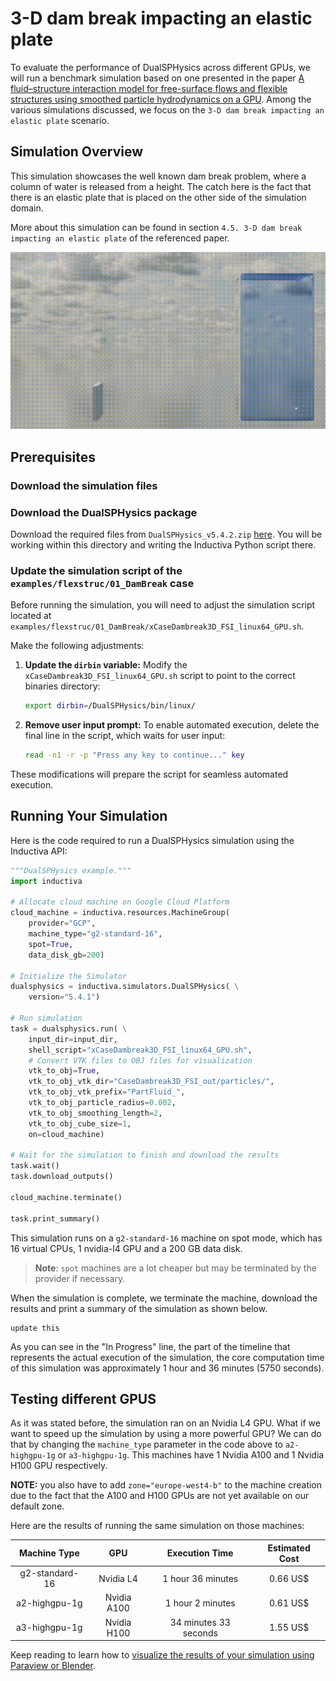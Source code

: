 # 3-D dam break impacting an elastic plate

To evaluate the performance of DualSPHysics across different GPUs, we will run a benchmark simulation based on one presented in the paper
[A fluid–structure interaction model for free-surface flows and flexible structures using smoothed particle hydrodynamics on a GPU](https://www.sciencedirect.com/science/article/pii/S0889974621000955?via%3Dihub).
Among the various simulations discussed, we focus on the `3-D dam break impacting an elastic plate` scenario.

## Simulation Overview

This simulation showcases the well known dam break problem, where a column of
water is released from a height. The catch here is the fact that there is an elastic
plate that is placed on the other side of the simulation domain.

More about this simulation can be found in section `4.5. 3-D dam break impacting an elastic plate`
of the referenced paper.

<p align="center"><img src="./_static/dam_break_elastic.gif" alt="Visualization created with Blender." width="700"></p>

## Prerequisites

### Download the simulation files

### Download the DualSPHysics package
Download the required files from `DualSPHysics_v5.4.2.zip` [here](https://dual.sphysics.org/downloads/).
You will be working within this directory and writing the Inductiva Python script there.

### Update the simulation script of the `examples/flexstruc/01_DamBreak` case

Before running the simulation, you will need to adjust the simulation script located
at `examples/flexstruc/01_DamBreak/xCaseDambreak3D_FSI_linux64_GPU.sh`.

Make the following adjustments:
1. **Update the `dirbin` variable:**
   Modify the `xCaseDambreak3D_FSI_linux64_GPU.sh` script to point to the correct binaries directory:
   ```bash
   export dirbin=/DualSPHysics/bin/linux/
   ```
2. **Remove user input prompt:**
   To enable automated execution, delete the final line in the script, which waits for user input:
   ```bash
   read -n1 -r -p "Press any key to continue..." key
   ```

These modifications will prepare the script for seamless automated execution.


## Running Your Simulation
Here is the code required to run a DualSPHysics simulation using the Inductiva API:

```python
"""DualSPHysics example."""
import inductiva

# Allocate cloud machine on Google Cloud Platform
cloud_machine = inductiva.resources.MachineGroup(
    provider="GCP",
    machine_type="g2-standard-16",
    spot=True,
    data_disk_gb=200)

# Initialize the Simulator
dualsphysics = inductiva.simulators.DualSPHysics( \
    version="5.4.1")

# Run simulation
task = dualsphysics.run( \
    input_dir=input_dir,
    shell_script="xCaseDambreak3D_FSI_linux64_GPU.sh",
    # Convert VTK files to OBJ files for visualization
    vtk_to_obj=True,
    vtk_to_obj_vtk_dir="CaseDambreak3D_FSI_out/particles/",
    vtk_to_obj_vtk_prefix="PartFluid_",
    vtk_to_obj_particle_radius=0.002,
    vtk_to_obj_smoothing_length=2,
    vtk_to_obj_cube_size=1,
    on=cloud_machine)

# Wait for the simulation to finish and download the results
task.wait()
task.download_outputs()

cloud_machine.terminate()

task.print_summary()
```

This simulation runs on a `g2-standard-16` machine on spot mode, which has 16 virtual CPUs,
1 nvidia-l4 GPU and a 200 GB data disk.

> **Note**: `spot` machines are a lot cheaper but may be terminated by the provider if necessary.

When the simulation is complete, we terminate the machine, download the results and print a summary of the simulation as shown below.

```
update this
```

As you can see in the "In Progress" line, the part of the timeline that 
represents the actual execution of the simulation, the core computation time 
of this simulation was approximately 1 hour and 36 minutes (5750 seconds).

## Testing different GPUS

As it was stated before, the simulation ran on an Nvidia L4 GPU. What if we want
to speed up the simulation by using a more powerful GPU? We can do that by
changing the `machine_type` parameter in the code above to `a2-highgpu-1g` or
`a3-highgpu-1g`. This machines have 1 Nvidia A100 and 1 Nvidia H100 GPU respectively.

**NOTE:** you also have to add `zone="europe-west4-b"` to the machine creation due to
the fact that the A100 and H100 GPUs are not yet available on our default zone.


Here are the results of running the same simulation on those machines:

|  Machine Type  | GPU         |Execution Time          | Estimated Cost |
|:--------------:|:-----------:|:----------------------:|:--------------:|
|  g2-standard-16| Nvidia L4   | 1 hour 36 minutes      | 0.66 US$    |
|  a2-highgpu-1g | Nvidia A100 | 1 hour 2 minutes       | 0.61 US$    |
|  a3-highgpu-1g | Nvidia H100 | 34 minutes 33 seconds  | 1.55 US$    |


Keep reading to learn how to [visualize the results of your simulation using
Paraview or Blender](./visualization/index).
